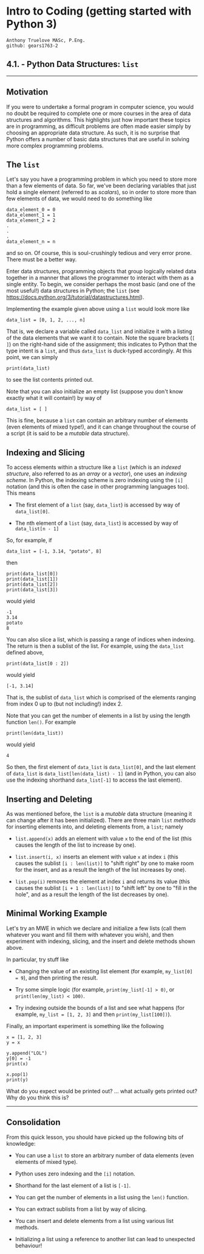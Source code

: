 # Intro to Coding (getting started with Python 3)

    Anthony Truelove MASc, P.Eng.
    github: gears1763-2


## 4.1. - Python Data Structures: `list`

--------

## Motivation

If you were to undertake a formal program in computer science, you would no doubt be 
required to complete one or more courses in the area of data structures and algorithms. 
This highlights just how important these topics are in programming, as difficult 
problems are often made easier simply by choosing an appropriate data structure. As
such, it is no surprise that Python offers a number of basic data structures that are 
useful in solving more complex programming problems.


## The `list`

Let's say you have a programming problem in which you need to store more than a few 
elements of data. So far, we've been declaring variables that just hold a single element 
(referred to as *scalars*), so in order to store more than few elements of data, we 
would need to do something like  

    data_element_0 = 0
    data_element_1 = 1
    data_element_2 = 2
    .
    .
    .
    data_element_n = n

and so on. Of course, this is soul-crushingly tedious and very error prone. There must 
be a better way.  

Enter data structures, programming objects that group logically related data together in 
a manner that allows the programmer to interact with them as a single entity. To begin, 
we consider perhaps the most basic (and one of the most useful!) data structures in
Python; the `list` (see <https://docs.python.org/3/tutorial/datastructures.html>).  

Implementing the example given above using a `list` would look more like

    data_list = [0, 1, 2, ..., n]

That is, we declare a variable called `data_list` and initialize it with a listing of 
the data elements that we want it to contain. Note the square brackets (`[ ]`) on the 
right-hand side of the assignment; this indicates to Python that the type intent is a
`list`, and thus `data_list` is duck-typed accordingly. At this point, we can simply

    print(data_list)

to see the list contents printed out.  

Note that you can also initialize an empty list (suppose you don't know exactly what it
will contain!) by way of

    data_list = [ ]

This is fine, because a `list` can contain an arbitrary number of elements (even
elements of mixed type!), and it can change throughout the course of a script (it is 
said to be a *mutable* data structure).

## Indexing and Slicing

To access elements within a structure like a `list` (which is an *indexed structure*, 
also referred to as an *array* or a *vector*), one uses an *indexing scheme*. In Python, 
the indexing scheme is zero indexing using the `[i]` notation (and this is often the 
case in other programming languages too). This means

  * The first element of a `list` (say, `data_list`) is accessed by way of 
    `data_list[0]`.
  
  * The nth element of a `list` (say, `data_list`) is accessed by way of 
    `data_list[n - 1]`

So, for example, if

    data_list = [-1, 3.14, "potato", 8]

then

    print(data_list[0])
    print(data_list[1])
    print(data_list[2])
    print(data_list[3])

would yield

    -1
    3.14
    potato
    8

You can also slice a list, which is passing a range of indices when indexing. The return 
is then a sublist of the list. For example, using the `data_list` defined above,

    print(data_list[0 : 2])

would yield

    [-1, 3.14]

That is, the sublist of `data_list` which is comprised of the elements ranging from 
index 0 up to (but not including!) index 2.  

Note that you can get the number of elements in a list by using the length function
`len()`. For example

    print(len(data_list))

would yield

    4

So then, the first element of `data_list` is `data_list[0]`, and the last element of 
`data_list` is `data_list[len(data_list) - 1]` (and in Python, you can also use the 
indexing shorthand `data_list[-1]` to access the last element).


## Inserting and Deleting

As was mentioned before, the `list` is a *mutable* data structure (meaning it can change 
after it has been initialized). There are three main `list` *methods* for inserting 
elements into, and deleting elements from, a `list`; namely

  * `list.append(x)` adds an element with value `x` to the end of the list (this causes 
    the length of the list to increase by one).
  
  * `list.insert(i, x)` inserts an element with value `x` at index `i` (this causes the 
    sublist `[i : len(list)]` to "shift right" by one to make room for the insert, and as 
    a result the length of the list increases by one).
  
  * `list.pop(i)` removes the element at index `i` and returns its value (this 
    causes the sublist `[i + 1 : len(list)]` to "shift left" by one to "fill in the hole", 
    and as a result the length of the list decreases by one).


## Minimal Working Example

Let's try an MWE in which we declare and initialize a few lists (call them whatever you 
want and fill them with whatever you wish), and then experiment with indexing, slicing, 
and the insert and delete methods shown above.

In particular, try stuff like

  * Changing the value of an existing list element (for example, `my_list[0] = 9`), and 
    then printing the result.
  
  * Try some simple logic (for example, `print(my_list[-1] > 0)`, or 
    `print(len(my_list) < 100)`.
  
  * Try indexing outside the bounds of a list and see what happens (for example, 
    `my_list = [1, 2, 3]` and then `print(my_list[100])`).

Finally, an important experiment is something like the following

    x = [1, 2, 3]
    y = x
    
    y.append("LOL")
    y[0] = -1
    print(x)
    
    x.pop(1)
    print(y)

What do you expect would be printed out? ... what actually gets printed out? Why do you 
think this is?

--------


## Consolidation 

From this quick lesson, you should have picked up the following bits of knowledge:  

  * You can use a `list` to store an arbitrary number of data elements (even elements of 
    mixed type).
  
  * Python uses zero indexing and the `[i]` notation.
  
  * Shorthand for the last element of a list is `[-1]`.
  
  * You can get the number of elements in a list using the `len()` function.
  
  * You can extract sublists from a list by way of slicing.
  
  * You can insert and delete elements from a list using various list methods.
  
  * Initializing a list using a reference to another list can lead to unexpected 
    behaviour!


